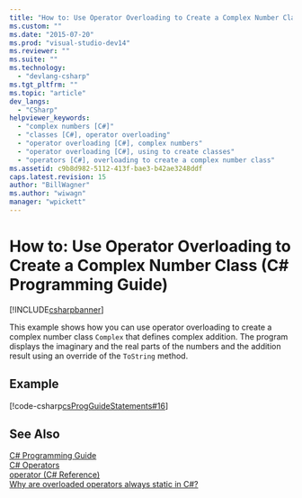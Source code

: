 ```yaml
---
title: "How to: Use Operator Overloading to Create a Complex Number Class (C# Programming Guide) | Microsoft Docs"
ms.custom: ""
ms.date: "2015-07-20"
ms.prod: "visual-studio-dev14"
ms.reviewer: ""
ms.suite: ""
ms.technology: 
  - "devlang-csharp"
ms.tgt_pltfrm: ""
ms.topic: "article"
dev_langs: 
  - "CSharp"
helpviewer_keywords: 
  - "complex numbers [C#]"
  - "classes [C#], operator overloading"
  - "operator overloading [C#], complex numbers"
  - "operator overloading [C#], using to create classes"
  - "operators [C#], overloading to create a complex number class"
ms.assetid: c9b8d982-5112-413f-bae3-b42ae3248ddf
caps.latest.revision: 15
author: "BillWagner"
ms.author: "wiwagn"
manager: "wpickett"
---
```

# How to: Use Operator Overloading to Create a Complex Number Class (C# Programming Guide)
[!INCLUDE[csharpbanner](../../../includes/csharpbanner.md)]

This example shows how you can use operator overloading to create a complex number class `Complex` that defines complex addition. The program displays the imaginary and the real parts of the numbers and the addition result using an override of the `ToString` method.  
  
## Example  
 [!code-csharp[csProgGuideStatements#16](../../../snippets/csharp/VS_Snippets_VBCSharp/csProgGuideStatements/CS/Statements.cs#16)]  
  
## See Also  
 [C# Programming Guide](../../../csharp/programming-guide/index.md)   
 [C# Operators](../../../csharp/language-reference/operators/index.md)   
 [operator (C# Reference)](../../../csharp/language-reference/keywords/operator-csharp-reference.md)   
 [Why are overloaded operators always static in C#?](http://go.microsoft.com/fwlink/?LinkId=112383)